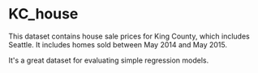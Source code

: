 # KC_house
This dataset contains house sale prices for King County, which includes Seattle. It includes homes sold between May 2014 and May 2015.

It's a great dataset for evaluating simple regression models.

